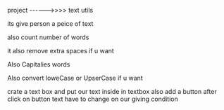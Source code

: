    project ------>>>>          text utils

   its give person a peice of text

   also count number of words

   it also remove extra spaces if u want  

   Also Capitalies words 

   Also convert loweCase or UpserCase if u want

   crate a text box and put our text inside in textbox
   also add a button after click on button text have to change on our giving condition  

